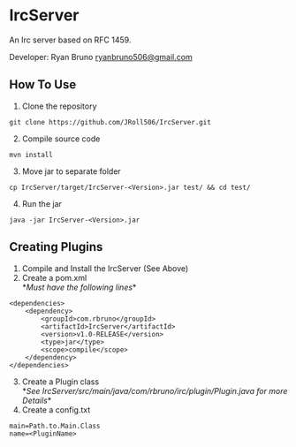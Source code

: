 # IrcServer
An Irc server based on RFC 1459. 

Developer: Ryan Bruno <ryanbruno506@gmail.com>
## How To Use
1) Clone the repository
```
git clone https://github.com/JRoll506/IrcServer.git
```
2) Compile source code 
```
mvn install
```
3) Move jar to separate folder
```
cp IrcServer/target/IrcServer-<Version>.jar test/ && cd test/
```
4) Run the jar
```
java -jar IrcServer-<Version>.jar
```
## Creating Plugins
1) Compile and Install the IrcServer (See Above)  
2) Create a pom.xml  
\**Must have the following lines*\*
```
<dependencies>
	<dependency>
		<groupId>com.rbruno</groupId>
		<artifactId>IrcServer</artifactId>
		<version>v1.0-RELEASE</version>
		<type>jar</type>
		<scope>compile</scope>
	</dependency>
</dependencies>
```
3) Create a Plugin class  
\**See IrcServer/src/main/java/com/rbruno/irc/plugin/Plugin.java for more Details*\*  
4) Create a config.txt
```
main=Path.to.Main.Class
name=<PluginName>
```
